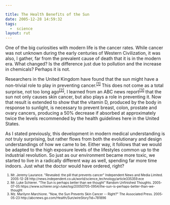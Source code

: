 ```yaml
---

title: The Health Benefits of the Sun
date: 2005-12-28 14:59:32
tags:
  -  science
layout: rut
---
```


<p>One of the big curiosities with modern life is the cancer rates. While cancer was not unknown during the early centuries of Western Civilization, it was also, I gather, far from the prevalent cause of death that it is in the modern era.  What changed?  Is the difference just due to pollution and the increase in chemicals? Perhaps it is not.</p>  <p>Researchers in the United Kingdom have found that the sun might have a non-trivial role to play in preventing cancer.<sup><a href="http://news.independent.co.uk/world/science_technology/article335359.ece" title="Revealed: the pill that prevents cancer">[1]</a></sup> This does not come as a total surprise, not too long ago<sup><a href="https://www.schierer.org/~luke/log/20050705-0954/the-sun-is-perhaps-better-than-we-thought" title="The Sun is perhaps better than we thought">[2]</a></sup>, I learned from an ABC news report<sup><a href="http://abcnews.go.com/Health/Sun/wireStory?id=781896" title="Now, the Sun Prevents Skin Cancer -- Right?">[3]</a></sup> that the sun not only causes skin cancer, but also plays a role in preventing it.  Now that result is extended to show that the vitamin D, produced by the body in response to sunlight, is necessary to prevent breast, colon, prostate and ovary cancers, producing a 50% decrease if absorbed at approximately twice the levels recommended by the health guidelines here in the United States.</p>  <p>As I stated previously, this development in modern medical understanding is <em>not</em> truly surprising, but rather flows from both the evolutionary and design understandings of how we came to be. Either way, it follows that we would be adapted to the high exposure levels of the lifestyles common up to the industrial revolution. So just as our environment became more toxic, we started to live in a radically different way as well, spending far more time indoors. Just what the doctor would have ordered, right?</p>  <font size="-2"><ol><li> Mr. Jeremy Laurance.  "Revealed: the pill that prevents cancer" Independent News and Media Limited. 2005-12-28 http://news.independent.co.uk/world/science_technology/article335359.ece</li> <li>Mr. Luke Schierer.  "The Sun is perhaps better than we thought" Random Unfinished Thoughts. 2005-07-05 https://www.schierer.org/~luke/log/20050705-0954/the-sun-is-perhaps-better-than-we-thought</li> <li>Mz. Marilynn Marchione.  "Now, the Sun Prevents Skin Cancer -- Right?"  The Associated Press.  2005-05-23 http://abcnews.go.com/Health/Sun/wireStory?id=781896</li> </ol></font>

